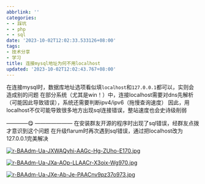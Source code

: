 ```yaml
---
abbrlink: ''
categories:
- - 踩坑
- - php
- - sql
date: '2023-10-02T12:02:33.533126+08:00'
tags:
- 技术分享
- 学习
title: 连接mysql地址为何不用localhost
updated: '2023-10-02T12:02:43.767+08:00'
---
```

在连接mysql时，数据库地址选项看似填`localhost`和`127.0.0.1`都可以，实则会造成别的问题
在部分系统（尤其是win！）中，连接localhost需要对dns先解析（可能因此导致错误），系统还需要判断ipv4/ipv6（拖慢查询速度）
因此，用localhost不仅可能导致很多地方出现sql连接错误，整站速度也会史诗级削弱

————😋 ———————
在安装群友开源的程序时出现了sql错误，经群友点拨才意识到这个问题
在升级flarum时再次遇到sql错误，通过把localhost改为127.0.0.1完美解决

[![r-BAAdm-Ua-JXWAQyhi-AAGc-Hg-ZUho-E170.jpg](https://i.postimg.cc/65BpPbms/r-BAAdm-Ua-JXWAQyhi-AAGc-Hg-ZUho-E170.jpg)](https://postimg.cc/py1vhCvk)

[![r-BAAdm-Ua-JXa-AOp-LLAACr-X3oix-Wg970.jpg](https://i.postimg.cc/T342pdYG/r-BAAdm-Ua-JXa-AOp-LLAACr-X3oix-Wg970.jpg)](https://postimg.cc/sM5CLRh0)

[![r-BAAdm-Ua-JXe-Ab-Je-PAACnv9pz37o973.jpg](https://i.postimg.cc/5ybbZjp5/r-BAAdm-Ua-JXe-Ab-Je-PAACnv9pz37o973.jpg)](https://postimg.cc/1nCkFmk4)
